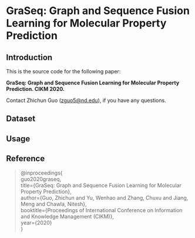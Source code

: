 # GraSeq: Graph and Sequence Fusion Learning for Molecular Property Prediction


## Introduction
This is the source code for the following paper: 

**GraSeq: Graph and Sequence Fusion Learning for Molecular Property Prediction. CIKM 2020.**

Contact Zhichun Guo (zguo5@nd.edu), if you have any questions.

## Dataset

## Usage

## Reference
>@inproceedings{  
guo2020graseq,  
title={GraSeq: Graph and Sequence Fusion Learning for Molecular Property Prediction},  
author={Guo, Zhichun and Yu, Wenhao and Zhang, Chuxu and Jiang, Meng and Chawla, Nitesh},  
booktitle={Proceedings of International Conference on Information and Knowledge Management (CIKM)},  
year={2020}  
}
